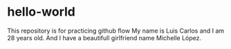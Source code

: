 # hello-world
This repository is for practicing github flow
My name is Luis Carlos and I am 28 years old. And I have a beautifull girlfriend name Michelle López.
